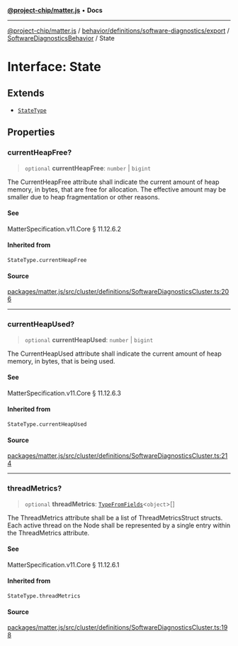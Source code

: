 [**@project-chip/matter.js**](../../../../../../../README.md) • **Docs**

***

[@project-chip/matter.js](../../../../../../../modules.md) / [behavior/definitions/software-diagnostics/export](../../../README.md) / [SoftwareDiagnosticsBehavior](../README.md) / State

# Interface: State

## Extends

- [`StateType`](../../../-internal-/README.md#statetype)

## Properties

### currentHeapFree?

> `optional` **currentHeapFree**: `number` \| `bigint`

The CurrentHeapFree attribute shall indicate the current amount of heap memory, in bytes, that are free
for allocation. The effective amount may be smaller due to heap fragmentation or other reasons.

#### See

MatterSpecification.v11.Core § 11.12.6.2

#### Inherited from

`StateType.currentHeapFree`

#### Source

[packages/matter.js/src/cluster/definitions/SoftwareDiagnosticsCluster.ts:206](https://github.com/project-chip/matter.js/blob/7a8cbb56b87d4ccf34bec5a9a95ab40a1711324f/packages/matter.js/src/cluster/definitions/SoftwareDiagnosticsCluster.ts#L206)

***

### currentHeapUsed?

> `optional` **currentHeapUsed**: `number` \| `bigint`

The CurrentHeapUsed attribute shall indicate the current amount of heap memory, in bytes, that is being
used.

#### See

MatterSpecification.v11.Core § 11.12.6.3

#### Inherited from

`StateType.currentHeapUsed`

#### Source

[packages/matter.js/src/cluster/definitions/SoftwareDiagnosticsCluster.ts:214](https://github.com/project-chip/matter.js/blob/7a8cbb56b87d4ccf34bec5a9a95ab40a1711324f/packages/matter.js/src/cluster/definitions/SoftwareDiagnosticsCluster.ts#L214)

***

### threadMetrics?

> `optional` **threadMetrics**: [`TypeFromFields`](../../../../../../../tlv/export/README.md#typefromfieldsf)\<`object`\>[]

The ThreadMetrics attribute shall be a list of ThreadMetricsStruct structs. Each active thread on the
Node shall be represented by a single entry within the ThreadMetrics attribute.

#### See

MatterSpecification.v11.Core § 11.12.6.1

#### Inherited from

`StateType.threadMetrics`

#### Source

[packages/matter.js/src/cluster/definitions/SoftwareDiagnosticsCluster.ts:198](https://github.com/project-chip/matter.js/blob/7a8cbb56b87d4ccf34bec5a9a95ab40a1711324f/packages/matter.js/src/cluster/definitions/SoftwareDiagnosticsCluster.ts#L198)

